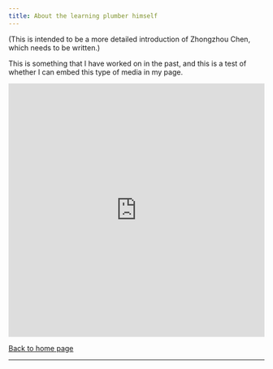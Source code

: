 ```yaml
---
title: About the learning plumber himself
---
```


(This is intended to be a more detailed introduction of Zhongzhou Chen, which needs to be written.)


This is something that I have worked on in the past, and this is a test of whether I can embed this type of media in my page.

<iframe width="760px" height="500px" src="https://sway.cloud.microsoft/s/skUVY9o7JxDsMhlJ/embed" frameborder="0" marginheight="0" marginwidth="0" max-width="100%" sandbox="allow-forms allow-modals allow-orientation-lock allow-popups allow-same-origin allow-scripts" scrolling="no" style="border: none; max-width: 100%; max-height: 100vh" allowfullscreen mozallowfullscreen msallowfullscreen webkitallowfullscreen></iframe>

[Back to home page](./index.md)

---

<script src="https://utteranc.es/client.js"
        repo="Zhongzhou/the-learning-plumber"
        issue-term="pathname"
        theme="boxy-light"
        crossorigin="anonymous"
        async>
</script>